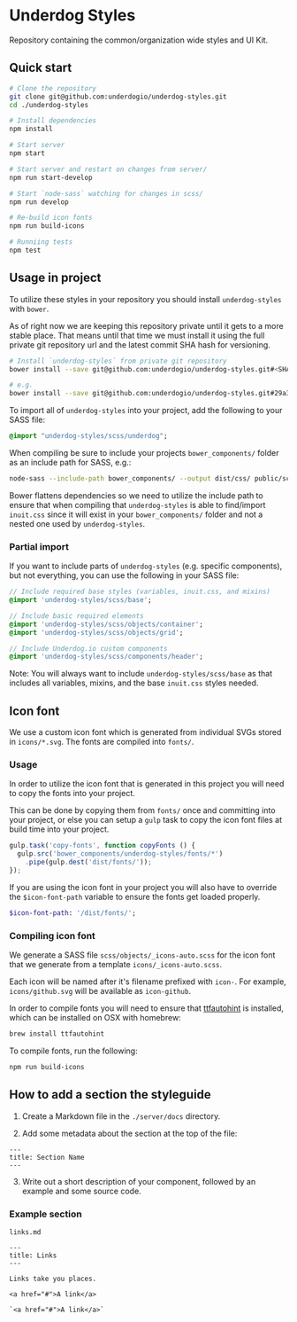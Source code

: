 Underdog Styles
===============

Repository containing the common/organization wide styles and UI Kit.

## Quick start
```bash
# Clone the repository
git clone git@github.com:underdogio/underdog-styles.git
cd ./underdog-styles

# Install dependencies
npm install

# Start server
npm start

# Start server and restart on changes from server/
npm run start-develop

# Start `node-sass` watching for changes in scss/
npm run develop

# Re-build icon fonts
npm run build-icons

# Runniing tests
npm test
```

## Usage in project
To utilize these styles in your repository you should install `underdog-styles` with `bower`.

As of right now we are keeping this repository private until it gets to a more stable place. That means until that time we must install it using the full private git repository url and the latest commit SHA hash for versioning.

```bash
# Install `underdog-styles` from private git repository
bower install --save git@github.com:underdogio/underdog-styles.git#<SHA-HASH>

# e.g.
bower install --save git@github.com:underdogio/underdog-styles.git#29a32b8513b9bf96f6bb7ff96f571c332d88fb46
```

To import all of `underdog-styles` into your project, add the following to your SASS file:

```sass
@import "underdog-styles/scss/underdog";
```

When compiling be sure to include your projects `bower_components/` folder as an include path for SASS, e.g.:

```bash
node-sass --include-path bower_components/ --output dist/css/ public/scss/style.scss
```

Bower flattens dependencies so we need to utilize the include path to ensure that when compiling that `underdog-styles` is able to find/import `inuit.css` since it will exist in your `bower_components/` folder and not a nested one used by `underdog-styles`.

### Partial import
If you want to include parts of `underdog-styles` (e.g. specific components), but not everything, you can use the following in your SASS file:

```sass
// Include required base styles (variables, inuit.css, and mixins)
@import 'underdog-styles/scss/base';

// Include basic required elements
@import 'underdog-styles/scss/objects/container';
@import 'underdog-styles/scss/objects/grid';

// Include Underdog.io custom components
@import 'underdog-styles/scss/components/header';
```

Note: You will always want to include `underdog-styles/scss/base` as that includes all variables, mixins, and the base `inuit.css` styles needed.

## Icon font
We use a custom icon font which is generated from individual SVGs stored in `icons/*.svg`. The fonts are compiled into `fonts/`.

### Usage
In order to utilize the icon font that is generated in this project you will need to copy the fonts into your project.

This can be done by copying them from `fonts/` once and committing into your project, or else you can setup a `gulp` task to copy the icon font files at build time into your project.

```js
gulp.task('copy-fonts', function copyFonts () {
  gulp.src('bower_components/underdog-styles/fonts/*')
    .pipe(gulp.dest('dist/fonts/'));
});
```

If you are using the icon font in your project you will also have to override the `$icon-font-path` variable to ensure the fonts get loaded properly.

```sass
$icon-font-path: '/dist/fonts/';
```

### Compiling icon font
We generate a SASS file `scss/objects/_icons-auto.scss` for the icon font that we generate from a template `icons/_icons-auto.scss`.

Each icon will be named after it's filename prefixed with `icon-`. For example, `icons/github.svg` will be available as `icon-github`.

In order to compile fonts you will need to ensure that [ttfautohint][] is installed, which can be installed on OSX with homebrew:

```bash
brew install ttfautohint
```

To compile fonts, run the following:

```bash
npm run build-icons
```

## How to add a section the styleguide

1. Create a Markdown file in the `./server/docs` directory.

2. Add some metadata about the section at the top of the file:

```
---
title: Section Name
---
```

3. Write out a short description of your component, followed by an example and some source code.


### Example section

`links.md`

```
---
title: Links
---

Links take you places.

<a href="#">A link</a>

`<a href="#">A link</a>`
```


[ttfautohint]: http://www.freetype.org/ttfautohint/
